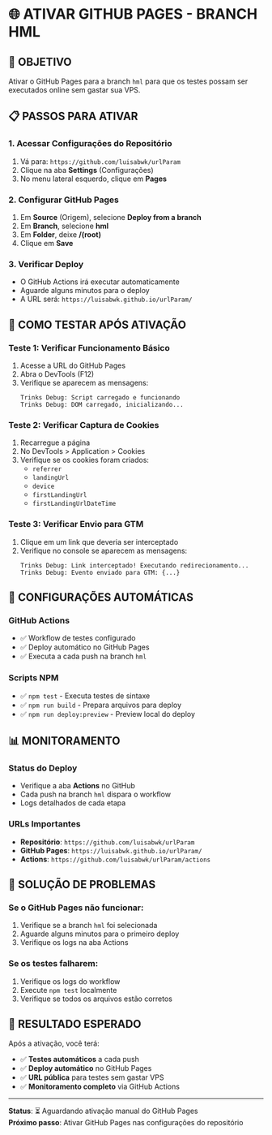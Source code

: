 # 🌐 ATIVAR GITHUB PAGES - BRANCH HML

## 🎯 **OBJETIVO**
Ativar o GitHub Pages para a branch `hml` para que os testes possam ser executados online sem gastar sua VPS.

## 📋 **PASSOS PARA ATIVAR**

### 1. **Acessar Configurações do Repositório**
1. Vá para: `https://github.com/luisabwk/urlParam`
2. Clique na aba **Settings** (Configurações)
3. No menu lateral esquerdo, clique em **Pages**

### 2. **Configurar GitHub Pages**
1. Em **Source** (Origem), selecione **Deploy from a branch**
2. Em **Branch**, selecione **hml**
3. Em **Folder**, deixe **/(root)**
4. Clique em **Save**

### 3. **Verificar Deploy**
- O GitHub Actions irá executar automaticamente
- Aguarde alguns minutos para o deploy
- A URL será: `https://luisabwk.github.io/urlParam/`

## 🧪 **COMO TESTAR APÓS ATIVAÇÃO**

### **Teste 1: Verificar Funcionamento Básico**
1. Acesse a URL do GitHub Pages
2. Abra o DevTools (F12)
3. Verifique se aparecem as mensagens:
   ```
   Trinks Debug: Script carregado e funcionando
   Trinks Debug: DOM carregado, inicializando...
   ```

### **Teste 2: Verificar Captura de Cookies**
1. Recarregue a página
2. No DevTools > Application > Cookies
3. Verifique se os cookies foram criados:
   - `referrer`
   - `landingUrl`
   - `device`
   - `firstLandingUrl`
   - `firstLandingUrlDateTime`

### **Teste 3: Verificar Envio para GTM**
1. Clique em um link que deveria ser interceptado
2. Verifique no console se aparecem as mensagens:
   ```
   Trinks Debug: Link interceptado! Executando redirecionamento...
   Trinks Debug: Evento enviado para GTM: {...}
   ```

## 🔧 **CONFIGURAÇÕES AUTOMÁTICAS**

### **GitHub Actions**
- ✅ Workflow de testes configurado
- ✅ Deploy automático no GitHub Pages
- ✅ Executa a cada push na branch `hml`

### **Scripts NPM**
- ✅ `npm test` - Executa testes de sintaxe
- ✅ `npm run build` - Prepara arquivos para deploy
- ✅ `npm run deploy:preview` - Preview local do deploy

## 📊 **MONITORAMENTO**

### **Status do Deploy**
- Verifique a aba **Actions** no GitHub
- Cada push na branch `hml` dispara o workflow
- Logs detalhados de cada etapa

### **URLs Importantes**
- **Repositório**: `https://github.com/luisabwk/urlParam`
- **GitHub Pages**: `https://luisabwk.github.io/urlParam/`
- **Actions**: `https://github.com/luisabwk/urlParam/actions`

## 🚨 **SOLUÇÃO DE PROBLEMAS**

### **Se o GitHub Pages não funcionar:**
1. Verifique se a branch `hml` foi selecionada
2. Aguarde alguns minutos para o primeiro deploy
3. Verifique os logs na aba Actions

### **Se os testes falharem:**
1. Verifique os logs do workflow
2. Execute `npm test` localmente
3. Verifique se todos os arquivos estão corretos

## 🎉 **RESULTADO ESPERADO**

Após a ativação, você terá:
- ✅ **Testes automáticos** a cada push
- ✅ **Deploy automático** no GitHub Pages
- ✅ **URL pública** para testes sem gastar VPS
- ✅ **Monitoramento completo** via GitHub Actions

---

**Status**: ⏳ Aguardando ativação manual do GitHub Pages  
**Próximo passo**: Ativar GitHub Pages nas configurações do repositório
